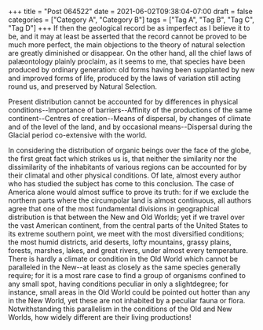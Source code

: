 +++
title = "Post 064522"
date = 2021-06-02T09:38:04-07:00
draft = false
categories = ["Category A", "Category B"]
tags = ["Tag A", "Tag B", "Tag C", "Tag D"]
+++
If then the geological record be as imperfect as I believe it to be, and it may at least be asserted that the record cannot be proved to be much more perfect, the main objections to the theory of natural selection are greatly diminished or disappear. On the other hand, all the chief laws of palæontology plainly proclaim, as it seems to me, that species have been produced by ordinary generation: old forms having been supplanted by new and improved forms of life, produced by the laws of variation still acting round us, and preserved by Natural Selection.

Present distribution cannot be accounted for by differences in physical conditions--Importance of barriers--Affinity of the productions of the same continent--Centres of creation--Means of dispersal, by changes of climate and of the level of the land, and by occasional means--Dispersal during the Glacial period co-extensive with the world.

In considering the distribution of organic beings over the face of the globe, the first great fact which strikes us is, that neither the similarity nor the dissimilarity of the inhabitants of various regions can be accounted for by their climatal and other physical conditions. Of late, almost every author who has studied the subject has come to this conclusion. The case of America alone would almost suffice to prove its truth: for if we exclude the northern parts where the circumpolar land is almost continuous, all authors agree that one of the most fundamental divisions in geographical distribution is that between the New and Old Worlds; yet if we travel over the vast American continent, from the central parts of the United States to its extreme southern point, we meet with the most diversified conditions; the most humid districts, arid deserts, lofty mountains, grassy plains, forests, marshes, lakes, and great rivers, under almost every temperature. There is hardly a climate or condition in the Old World which cannot be paralleled in the New--at least as closely as the same species generally require; for it is a most rare case to find a group of organisms confined to any small spot, having conditions peculiar in only a slightdegree; for instance, small areas in the Old World could be pointed out hotter than any in the New World, yet these are not inhabited by a peculiar fauna or flora. Notwithstanding this parallelism in the conditions of the Old and New Worlds, how widely different are their living productions!
